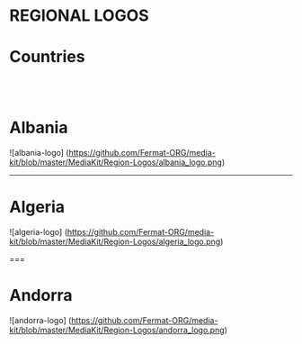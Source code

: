 # REGIONAL LOGOS

# Countries
<br><br>

# Albania

![albania-logo] (https://github.com/Fermat-ORG/media-kit/blob/master/MediaKit/Region-Logos/albania_logo.png)

----------------

# Algeria

![algeria-logo] (https://github.com/Fermat-ORG/media-kit/blob/master/MediaKit/Region-Logos/algeria_logo.png)

===

# Andorra

![andorra-logo] (https://github.com/Fermat-ORG/media-kit/blob/master/MediaKit/Region-Logos/andorra_logo.png)




